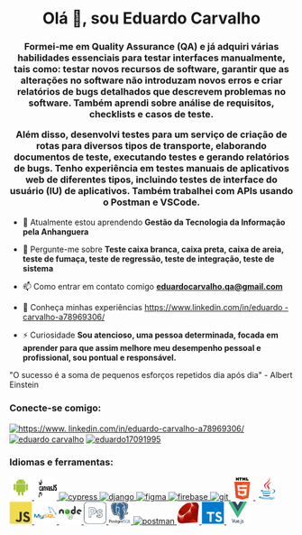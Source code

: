 <h1 align="center">Olá 👋, sou Eduardo Carvalho</h1>
<h3 align="center">Formei-me em Quality Assurance (QA) e já adquiri várias habilidades essenciais para testar interfaces manualmente, tais como: testar novos recursos de software, garantir que as alterações no software não introduzam novos erros e criar relatórios de bugs detalhados que descrevem problemas no software. Também aprendi sobre análise de requisitos, checklists e casos de teste.

Além disso, desenvolvi testes para um serviço de criação de rotas para diversos tipos de transporte, elaborando documentos de teste, executando testes e gerando relatórios de bugs. Tenho experiência em testes manuais de aplicativos web de diferentes tipos, incluindo testes de interface do usuário (IU) de aplicativos. Também trabalhei com APIs usando o Postman e VSCode.</h3>

- 🌱 Atualmente estou aprendendo **Gestão da Tecnologia da Informação pela Anhanguera**

- 💬 Pergunte-me sobre **Teste caixa branca, caixa preta, caixa de areia, teste de fumaça, teste de regressão, teste de integração, teste de sistema**

- 📫 Como entrar em contato comigo **eduardocarvalho.qa@gmail.com**

- 📄 Conheça minhas experiências [https://www.linkedin.com/in/eduardo -carvalho-a78969306/](https://www.linkedin.com/in/eduardo-carvalho-a78969306/)

- ⚡ Curiosidade **Sou atencioso, uma pessoa determinada, focada em aprender para que assim melhore meu desempenho pessoal e profissional, sou pontual e responsável.**

"O sucesso é a soma de pequenos esforços repetidos dia após dia" - Albert Einstein


<h3 align="left">Conecte-se comigo:</h3>
<p align=" esquerda">
<a href="https://linkedin.com/in/https://www.linkedin.com/in/eduardo-carvalho-a78969306/" target="blank"><img align="center" src="https://raw.githubusercontent.com/rahuldkjain/github-profile-readme-generator/master/src/images/icons/Social/linked-in-alt.svg" alt="https://www. linkedin.com/in/eduardo-carvalho-a78969306/" height="30" width="40" /></a>
<a href="https://fb.com/eduardo carvalho" target="blank"><img align="center" src="https://raw.githubusercontent.com/rahuldkjain/github-profile-readme-generator/master/src/images/icons/Social/facebook.svg" alt="eduardo carvalho" height="30" width="40" /></a>
<a href="https://discord.gg/eduardo17091995" target="blank"><img align="center" src="https://raw.githubusercontent.com/rahuldkjain/github-profile-readme-generator/master/src/images/icons/Social/discord.svg" alt="eduardo17091995" height="30" width=" 40" /></a>
</p>

<h3 align="left">Idiomas e ferramentas:</h3>
<p align="left"> <a href="https://developer.android.com" target="_blank" rel="noreferrer"> <img src="https://raw.githubusercontent.com/devicons/devicon/master/icons/android/android-original-wordmark.svg" alt="android" width="40" height="40"/> </a> <a href="https://canvasjs.com" target="_blank" rel="noreferrer"> <img src="https://raw.githubusercontent.com/Hardik0307/Hardik0307/master/assets/canvasjs-charts.svg" alt="canvasjs" width="40" height="40"/> </a> <a href="https://www.cypress.io" target="_blank" rel="noreferrer"> <img src="https://raw.githubusercontent.com/simple-icons/simple-icons/6e46ec1fc23b60c8fd0d2f2ff46db82e16dbd75f/icons/cypress.svg" alt="cypress" width="40" height="40"/> </a> <a href="https://www.djangoproject.com/" target="_blank" rel="noreferrer"> <img src="https://cdn.worldvectorlogo.com/logos/django.svg" alt="django" width="40" height="40"/> </a> <a href="https://www.figma.com/" target="_blank" rel="noreferrer"> <img src="https://www.vectorlogo.zone/logos/figma/figma-icon.svg" alt="figma" width="40" height="40"/> </a> <a href="https://firebase.google.com/" target="_blank" rel="noreferrer"> <img src="https://www.vectorlogo.zone/logos/firebase/firebase-icon.svg" alt="firebase" width="40" height="40"/> </a> <a href="https://git-scm.com/" target="_blank" rel="noreferrer"> <img src="https://www.vectorlogo.zone/logos/git-scm/git-scm-icon.svg" alt="git" width="40" height="40"/> </a> <a href="https://www.w3.org/html/" target="_blank" rel="noreferrer"> <img src="https://raw.githubusercontent.com/devicons/devicon/master/icons/html5/html5-original-wordmark.svg" alt="html5" width="40" height="40"/> </a> <a href="https://www.java.com" target="_blank" rel="noreferrer"> <img src="https://raw.githubusercontent.com/devicons/devicon/master/icons/java/java-original.svg" alt="java" width="40" height="40"/> </a> <a href="https://developer.mozilla.org/en-US/docs/Web/JavaScript" target="_blank" rel="noreferrer"> <img src="https://raw.githubusercontent.com/devicons/devicon/master/icons/javascript/javascript-original.svg" alt="javascript" width="40" height="40"/> </a> <a href="https://www.mysql.com/" target="_blank" rel="noreferrer"> <img src="https://raw.githubusercontent.com/devicons/devicon/master/icons/mysql/mysql-original-wordmark.svg" alt="mysql" width="40" height="40"/> </a> <a href="https://nodejs.org" target="_blank" rel="noreferrer"> <img src="https://raw.githubusercontent.com/devicons/devicon/master/icons/nodejs/nodejs-original-wordmark.svg" alt="nodejs" width="40" height="40"/> </a> <a href="https://www.photoshop.com/en" target="_blank" rel="noreferrer"> <img src="https://raw.githubusercontent.com/devicons/devicon/master/icons/photoshop/photoshop-line.svg" alt="photoshop" width="40" height="40"/> </a> <a href="https://www.postgresql.org" target="_blank" rel="noreferrer"> <img src="https://raw.githubusercontent.com/devicons/devicon/master/icons/postgresql/postgresql-original-wordmark.svg" alt="postgresql" width="40" height="40"/> </a> <a href="https://postman.com" target="_blank" rel="noreferrer"> <img src="https://www.vectorlogo.zone/logos/getpostman/getpostman-icon.svg" alt="postman" width="40" height="40"/> </a> <a href="https://www.ruby-lang.org/en/" target="_blank" rel="noreferrer"> <img src="https://raw.githubusercontent.com/devicons/devicon/master/icons/ruby/ruby-original.svg" alt="ruby" width="40" altura="40"/> </a> <a href="https://www.typescriptlang.org/" target="_blank" rel="noreferrer"> <img src="https://raw.githubusercontent.com/devicons/devicon/master/icons/typescript/typescript-original.svg" alt="typescript" width="40" height="40"/> </a> <a href="https://vuejs.org/" target="_blank" rel="noreferrer"> <img src="https://raw.githubusercontent.com/devicons/devicon/master/icons/vuejs/vuejs-original-wordmark.svg" alt="vuejs" width="40" height="40"/> </a> </p>
